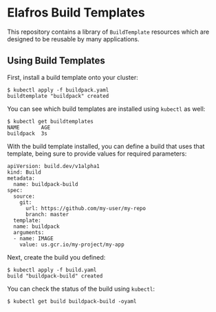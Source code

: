 # Elafros Build Templates

This repository contains a library of `BuildTemplate` resources which are
designed to be reusable by many applications.

## Using Build Templates

First, install a build template onto your cluster:

```
$ kubectl apply -f buildpack.yaml
buildtemplate "buildpack" created
```

You can see which build templates are installed using `kubectl` as well:

```
$ kubectl get buildtemplates
NAME       AGE
buildpack  3s
```

With the build template installed, you can define a build that uses that
template, being sure to provide values for required parameters:

```
apiVersion: build.dev/v1alpha1
kind: Build
metadata:
  name: buildpack-build
spec:
  source:
    git:
      url: https://github.com/my-user/my-repo
      branch: master
  template:
  name: buildpack
  arguments:
  - name: IMAGE
    value: us.gcr.io/my-project/my-app
```

Next, create the build you defined:

```
$ kubectl apply -f build.yaml
build "buildpack-build" created
```

You can check the status of the build using `kubectl`:

```
$ kubectl get build buildpack-build -oyaml
```
